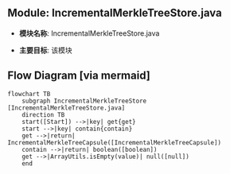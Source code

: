## Module: IncrementalMerkleTreeStore.java
- **模块名称**: IncrementalMerkleTreeStore.java

- **主要目标**: 该模块
## Flow Diagram [via mermaid]
```mermaid
flowchart TB
    subgraph IncrementalMerkleTreeStore [IncrementalMerkleTreeStore.java]
    direction TB
    start([Start]) -->|key| get{get}
    start -->|key| contain{contain}
    get -->|return| IncrementalMerkleTreeCapsule([IncrementalMerkleTreeCapsule])
    contain -->|return| boolean([boolean])
    get -->|ArrayUtils.isEmpty(value)| null([null])
    end
```
